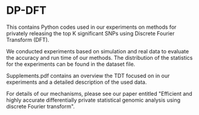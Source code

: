 # DP-DFT

This contains Python codes used in our experiments on methods for privately releasing the top K significant SNPs using Discrete Fourier Transform (DFT).

We conducted experiments based on simulation and real data to evaluate the accuracy and run time of our methods. The distribution of the statistics for the experiments can be found in the dataset file. 

Supplements.pdf contains an overview the TDT focused on in our experiments and a detailed description of the used data.

For details of our mechanisms, please see our paper entitled "Efficient and highly accurate differentially private statistical genomic analysis using discrete Fourier transform".
